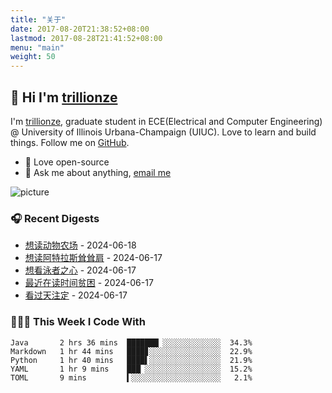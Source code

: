 ```yaml
---
title: "关于"
date: 2017-08-20T21:38:52+08:00
lastmod: 2017-08-28T21:41:52+08:00
menu: "main"
weight: 50
---
```


## 👋 Hi I'm [trillionze](https://www.trillionze.com)

I'm [trillionze](https://www.trillionze.com), graduate student in ECE(Electrical and Computer Engineering) @ University of Illinois Urbana-Champaign (UIUC). Love to learn and build things. Follow me on [GitHub](https://github.com/trillionze).

- 💼 Love open-source
- 💬 Ask me about anything, [email me](trillionze@163.com)

![picture](https://image.pseudoyu.com/images/dino.gif)

### 🎧 Recent Digests

<!-- douban starts -->
* <a href='https://book.douban.com/subject/4908879/' target='_blank'>想读动物农场</a> - 2024-06-18
* <a href='https://book.douban.com/subject/33445309/' target='_blank'>想读阿特拉斯耸耸肩</a> - 2024-06-17
* <a href='http://movie.douban.com/subject/26656728/' target='_blank'>想看泳者之心</a> - 2024-06-17
* <a href='https://book.douban.com/subject/36687146/' target='_blank'>最近在读时间贫困</a> - 2024-06-17
* <a href='http://movie.douban.com/subject/21941283/' target='_blank'>看过天注定</a> - 2024-06-17
<!-- douban ends -->

### 👨🏻‍💻 This Week I Code With

<!-- code_time starts -->

```text
Java       2 hrs 36 mins  ███████▏░░░░░░░░░░░░░  34.3%
Markdown   1 hr 44 mins   ████▊░░░░░░░░░░░░░░░░  22.9%
Python     1 hr 40 mins   ████▌░░░░░░░░░░░░░░░░  21.9%
YAML       1 hr 9 mins    ███▏░░░░░░░░░░░░░░░░░  15.2%
TOML       9 mins         ▍░░░░░░░░░░░░░░░░░░░░   2.1%
```

<!-- code_time ends -->